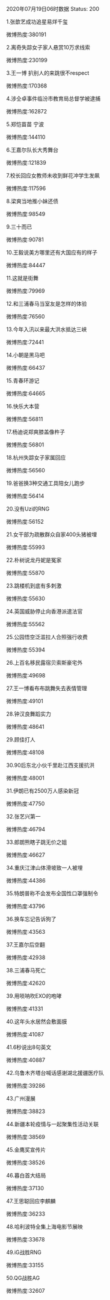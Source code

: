 2020年07月19日06时数据
Status: 200

1.张歆艺成功追星易烊千玺

微博热度:380191

2.离奇失踪女子家人悬赏10万求线索

微博热度:230199

3.王一博 扒别人的来跳很不respect

微博热度:170368

4.涉仝卓事件临汾市教育局总督学被逮捕

微博热度:162872

5.郑恺苗苗 宁波

微博热度:144110

6.王嘉尔队长大秀舞台

微博热度:121839

7.校长回应女教师未收到鲜花冲学生发飙

微博热度:117596

8.梁爽当地推小妹还债

微博热度:98549

9.三十而已

微博热度:90781

10.王毅说美方哪里还有大国应有的样子

微博热度:84447

11.这就是街舞

微博热度:79969

12.和三浦春马当室友是怎样的体验

微博热度:76560

13.今年入汛以来最大洪水抵达三峡

微博热度:72441

14.小朝是黑马吧

微博热度:66437

15.青春环游记

微博热度:64665

16.快乐大本营

微博热度:56811

17.杨迪说郑爽膝盖像杵子

微博热度:56801

18.杭州失踪女子家属回应

微博热度:56560

19.爸爸换3种交通工具陪女儿跑步

微博热度:56414

20.没有Uzi的RNG

微博热度:56152

21.女干部为疏散群众自家400头猪被埋

微博热度:55993

22.朴树说龙丹妮是冤家

微博热度:55870

23.跳楼机到底有多刺激

微博热度:55630

24.英国威胁停止向香港派遣法官

微博热度:55562

25.公园悟空泛滥拉人合照强行收费

微博热度:55394

26.上百名移民露宿贝索斯豪宅外

微博热度:49698

27.王一博看布布跳舞失去表情管理

微博热度:49101

28.钟汉良舞蹈实力

微博热度:48641

29.顾佳打人

微博热度:48108

30.90后东北小伙千里赴江西支援抗洪

微博热度:48001

31.伊朗已有2500万人感染新冠

微博热度:47750

32.张艺兴第一

微博热度:46794

33.郎朗熊瞎子跳无价之姐

微博热度:46627

34.重庆江津山体滑坡致一人被埋

微博热度:44386

35.特朗普称不会发布全国性口罩强制令

微博热度:43796

36.换车忘记告诉狗了

微博热度:43563

37.王嘉尔后空翻

微博热度:42938

38.三浦春马死亡

微博热度:42620

39.用唢呐吹EXO的咆哮

微博热度:41331

40.这年头水居然会敷面膜

微博热度:41087

41.6秒说出8句英文

微博热度:40887

42.乌鲁木齐塔台喊话感谢湖北援疆医疗队

微博热度:39286

43.广州漫展

微博热度:38823

44.新疆本轮疫情与一起聚集性活动关联

微博热度:38569

45.金鹰奖宣传片

微博热度:38526

46.暮白首大结局

微博热度:37130

47.王思聪回应李麒麟

微博热度:36233

48.哈利波特全集上海电影节展映

微博热度:33678

49.iG战胜RNG

微博热度:33155

50.QG战胜AG

微博热度:32607

